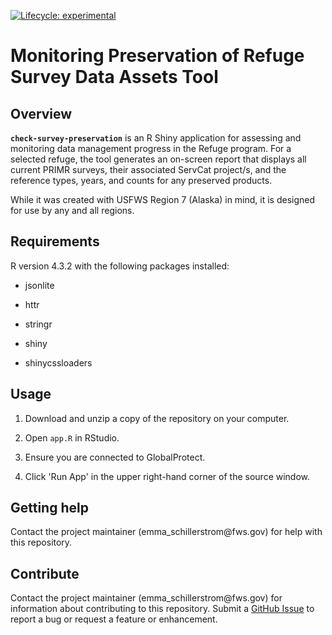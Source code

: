 <!-- badges: start -->

<!-- For more info: https://usethis.r-lib.org/reference/badges.html -->

[![Lifecycle: experimental](https://img.shields.io/badge/lifecycle-experimental-orange.svg)](https://lifecycle.r-lib.org/articles/stages.html#experimental)

<!-- badges: end -->

# Monitoring Preservation of Refuge Survey Data Assets Tool

## Overview

**`check-survey-preservation`** is an R Shiny application for assessing and monitoring data management progress in the Refuge program. For a selected refuge, the tool generates an on-screen report that displays all current PRIMR surveys, their associated ServCat project/s, and the reference types, years, and counts for any preserved products.

While it was created with USFWS Region 7 (Alaska) in mind, it is designed for use by any and all regions.

## Requirements

R version 4.3.2 with the following packages installed:

-   jsonlite

-   httr

-   stringr

-   shiny

-   shinycssloaders

## Usage

1.  Download and unzip a copy of the repository on your computer.

2.  Open `app.R` in RStudio.

3.  Ensure you are connected to GlobalProtect.

4.  Click 'Run App' in the upper right-hand corner of the source window.

## Getting help

Contact the project maintainer (emma_schillerstrom\@fws.gov) for help with this repository.

## Contribute

Contact the project maintainer (emma_schillerstrom\@fws.gov) for information about contributing to this repository. Submit a [GitHub Issue](https://github.com/USFWS/r7-repo-template/issues) to report a bug or request a feature or enhancement.
